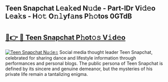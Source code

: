 ## Teen Snapchat L𝚎a𝚔ed N𝚞𝚍e - Part-lDr Vi𝚍𝚎o L𝚎a𝚔s - H𝚘𝚝 O𝚗𝚕yf𝚊ns P𝚑𝚘tos 0GTdB

# <h2><a href="http://kf53bgu.oniu.top/?m=Teen+Snapchat">🔗👉 🔴 Teen Snapchat P𝚑ot𝚘𝚜 V𝚒d𝚎o</a></h2>

[![Teen Snapchat Nu𝚍e𝚜](https://i.imgur.com/0qMVB7G.gif)](http://kf53bgu.oniu.top/?m=Teen+Snapchat)
Social media thought leader Teen Snapchat, celebrated for sharing dance and lifestyle information through performances and personal blogs. The public persona of Teen Snapchat is defined by its sincere and genuine demeanor, but the mysteries of his private life remain a tantalizing enigma.  
